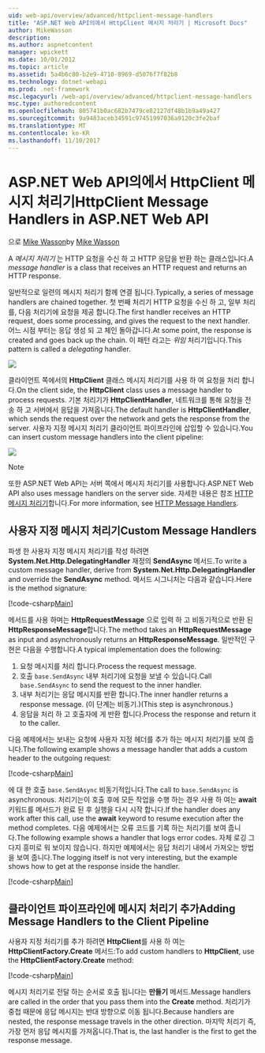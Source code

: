 ```yaml
---
uid: web-api/overview/advanced/httpclient-message-handlers
title: "ASP.NET Web API의에서 HttpClient 메시지 처리기 | Microsoft Docs"
author: MikeWasson
description: 
ms.author: aspnetcontent
manager: wpickett
ms.date: 10/01/2012
ms.topic: article
ms.assetid: 5a4b6c80-b2e9-4710-8969-d5076f7f82b8
ms.technology: dotnet-webapi
ms.prod: .net-framework
msc.legacyurl: /web-api/overview/advanced/httpclient-message-handlers
msc.type: authoredcontent
ms.openlocfilehash: 805741b0ac682b7479ce82127df48b1b9a49a427
ms.sourcegitcommit: 9a9483aceb34591c97451997036a9120c3fe2baf
ms.translationtype: MT
ms.contentlocale: ko-KR
ms.lasthandoff: 11/10/2017
---
```

<a name="httpclient-message-handlers-in-aspnet-web-api"></a><span data-ttu-id="0a267-102">ASP.NET Web API의에서 HttpClient 메시지 처리기</span><span class="sxs-lookup"><span data-stu-id="0a267-102">HttpClient Message Handlers in ASP.NET Web API</span></span>
====================
<span data-ttu-id="0a267-103">으로 [Mike Wasson](https://github.com/MikeWasson)</span><span class="sxs-lookup"><span data-stu-id="0a267-103">by [Mike Wasson](https://github.com/MikeWasson)</span></span>

<span data-ttu-id="0a267-104">A *메시지 처리기* 는 HTTP 요청을 수신 하 고 HTTP 응답을 반환 하는 클래스입니다.</span><span class="sxs-lookup"><span data-stu-id="0a267-104">A *message handler* is a class that receives an HTTP request and returns an HTTP response.</span></span>

<span data-ttu-id="0a267-105">일반적으로 일련의 메시지 처리기 함께 연결 됩니다.</span><span class="sxs-lookup"><span data-stu-id="0a267-105">Typically, a series of message handlers are chained together.</span></span> <span data-ttu-id="0a267-106">첫 번째 처리기 HTTP 요청을 수신 하 고, 일부 처리를, 다음 처리기에 요청을 제공 합니다.</span><span class="sxs-lookup"><span data-stu-id="0a267-106">The first handler receives an HTTP request, does some processing, and gives the request to the next handler.</span></span> <span data-ttu-id="0a267-107">어느 시점 부터는 응답 생성 되 고 체인 돌아갑니다.</span><span class="sxs-lookup"><span data-stu-id="0a267-107">At some point, the response is created and goes back up the chain.</span></span> <span data-ttu-id="0a267-108">이 패턴 라고는 *위임* 처리기입니다.</span><span class="sxs-lookup"><span data-stu-id="0a267-108">This pattern is called a *delegating* handler.</span></span>

![](httpclient-message-handlers/_static/image1.png)

<span data-ttu-id="0a267-109">클라이언트 쪽에서의 **HttpClient** 클래스 메시지 처리기를 사용 하 여 요청을 처리 합니다.</span><span class="sxs-lookup"><span data-stu-id="0a267-109">On the client side, the **HttpClient** class uses a message handler to process requests.</span></span> <span data-ttu-id="0a267-110">기본 처리기가 **HttpClientHandler**, 네트워크를 통해 요청을 전송 하 고 서버에서 응답을 가져옵니다.</span><span class="sxs-lookup"><span data-stu-id="0a267-110">The default handler is **HttpClientHandler**, which sends the request over the network and gets the response from the server.</span></span> <span data-ttu-id="0a267-111">사용자 지정 메시지 처리기 클라이언트 파이프라인에 삽입할 수 있습니다.</span><span class="sxs-lookup"><span data-stu-id="0a267-111">You can insert custom message handlers into the client pipeline:</span></span>

![](httpclient-message-handlers/_static/image2.png)

> [!NOTE]
> <span data-ttu-id="0a267-112">또한 ASP.NET Web API는 서버 쪽에서 메시지 처리기를 사용합니다.</span><span class="sxs-lookup"><span data-stu-id="0a267-112">ASP.NET Web API also uses message handlers on the server side.</span></span> <span data-ttu-id="0a267-113">자세한 내용은 참조 [HTTP 메시지 처리기](http-message-handlers.md)합니다.</span><span class="sxs-lookup"><span data-stu-id="0a267-113">For more information, see [HTTP Message Handlers](http-message-handlers.md).</span></span>


## <a name="custom-message-handlers"></a><span data-ttu-id="0a267-114">사용자 지정 메시지 처리기</span><span class="sxs-lookup"><span data-stu-id="0a267-114">Custom Message Handlers</span></span>

<span data-ttu-id="0a267-115">파생 한 사용자 지정 메시지 처리기를 작성 하려면 **System.Net.Http.DelegatingHandler** 재정의 **SendAsync** 메서드.</span><span class="sxs-lookup"><span data-stu-id="0a267-115">To write a custom message handler, derive from **System.Net.Http.DelegatingHandler** and override the **SendAsync** method.</span></span> <span data-ttu-id="0a267-116">메서드 시그니처는 다음과 같습니다.</span><span class="sxs-lookup"><span data-stu-id="0a267-116">Here is the method signature:</span></span>

[!code-csharp[Main](httpclient-message-handlers/samples/sample1.cs)]

<span data-ttu-id="0a267-117">메서드를 사용 하며는 **HttpRequestMessage** 으로 입력 하 고 비동기적으로 반환 된 **HttpResponseMessage**합니다.</span><span class="sxs-lookup"><span data-stu-id="0a267-117">The method takes an **HttpRequestMessage** as input and asynchronously returns an **HttpResponseMessage**.</span></span> <span data-ttu-id="0a267-118">일반적인 구현은 다음을 수행합니다.</span><span class="sxs-lookup"><span data-stu-id="0a267-118">A typical implementation does the following:</span></span>

1. <span data-ttu-id="0a267-119">요청 메시지를 처리 합니다.</span><span class="sxs-lookup"><span data-stu-id="0a267-119">Process the request message.</span></span>
2. <span data-ttu-id="0a267-120">호출 `base.SendAsync` 내부 처리기에 요청을 보낼 수 있습니다.</span><span class="sxs-lookup"><span data-stu-id="0a267-120">Call `base.SendAsync` to send the request to the inner handler.</span></span>
3. <span data-ttu-id="0a267-121">내부 처리기는 응답 메시지를 반환 합니다.</span><span class="sxs-lookup"><span data-stu-id="0a267-121">The inner handler returns a response message.</span></span> <span data-ttu-id="0a267-122">(이 단계는 비동기.)</span><span class="sxs-lookup"><span data-stu-id="0a267-122">(This step is asynchronous.)</span></span>
4. <span data-ttu-id="0a267-123">응답을 처리 하 고 호출자에 게 반환 합니다.</span><span class="sxs-lookup"><span data-stu-id="0a267-123">Process the response and return it to the caller.</span></span>

<span data-ttu-id="0a267-124">다음 예제에서는 보내는 요청에 사용자 지정 헤더를 추가 하는 메시지 처리기를 보여 줍니다.</span><span class="sxs-lookup"><span data-stu-id="0a267-124">The following example shows a message handler that adds a custom header to the outgoing request:</span></span>

[!code-csharp[Main](httpclient-message-handlers/samples/sample2.cs)]

<span data-ttu-id="0a267-125">에 대 한 호출 `base.SendAsync` 비동기적입니다.</span><span class="sxs-lookup"><span data-stu-id="0a267-125">The call to `base.SendAsync` is asynchronous.</span></span> <span data-ttu-id="0a267-126">처리기는이 호출 후에 모든 작업을 수행 하는 경우 사용 하 여는 **await** 키워드를 메서드가 완료 된 후 실행을 다시 시작 합니다.</span><span class="sxs-lookup"><span data-stu-id="0a267-126">If the handler does any work after this call, use the **await** keyword to resume execution after the method completes.</span></span> <span data-ttu-id="0a267-127">다음 예제에서는 오류 코드를 기록 하는 처리기를 보여 줍니다.</span><span class="sxs-lookup"><span data-stu-id="0a267-127">The following example shows a handler that logs error codes.</span></span> <span data-ttu-id="0a267-128">자체 로깅 그다지 흥미로 워 보이지 않습니다. 하지만 예제에서는 응답 처리기 내에서 가져오는 방법을 보여 줍니다.</span><span class="sxs-lookup"><span data-stu-id="0a267-128">The logging itself is not very interesting, but the example shows how to get at the response inside the handler.</span></span>

[!code-csharp[Main](httpclient-message-handlers/samples/sample3.cs?highlight=10,13)]

## <a name="adding-message-handlers-to-the-client-pipeline"></a><span data-ttu-id="0a267-129">클라이언트 파이프라인에 메시지 처리기 추가</span><span class="sxs-lookup"><span data-stu-id="0a267-129">Adding Message Handlers to the Client Pipeline</span></span>

<span data-ttu-id="0a267-130">사용자 지정 처리기를 추가 하려면 **HttpClient**를 사용 하 여는 **HttpClientFactory.Create** 메서드:</span><span class="sxs-lookup"><span data-stu-id="0a267-130">To add custom handlers to **HttpClient**, use the **HttpClientFactory.Create** method:</span></span>

[!code-csharp[Main](httpclient-message-handlers/samples/sample4.cs)]

<span data-ttu-id="0a267-131">메시지 처리기로 전달 하는 순서로 호출 됩니다는 **만들기** 메서드.</span><span class="sxs-lookup"><span data-stu-id="0a267-131">Message handlers are called in the order that you pass them into the **Create** method.</span></span> <span data-ttu-id="0a267-132">처리기가 중첩 때문에 응답 메시지는 반대 방향으로 이동 됩니다.</span><span class="sxs-lookup"><span data-stu-id="0a267-132">Because handlers are nested, the response message travels in the other direction.</span></span> <span data-ttu-id="0a267-133">마지막 처리기 즉, 가장 먼저 응답 메시지를 가져옵니다.</span><span class="sxs-lookup"><span data-stu-id="0a267-133">That is, the last handler is the first to get the response message.</span></span>
